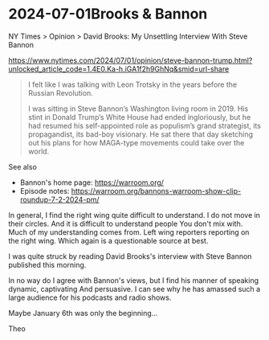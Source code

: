 # 2024-07-01Brooks & Bannon


NY Times > Opinion > David Brooks: My Unsettling Interview With Steve Bannon

https://www.nytimes.com/2024/07/01/opinion/steve-bannon-trump.html?unlocked_article_code=1.4E0.Ka-h.iGA1f2h9GhNq&smid=url-share

>I felt like I was talking with Leon Trotsky in the years before the Russian Revolution.
>
>I was sitting in Steve Bannon’s Washington living room in 2019. His stint in Donald Trump’s White House had ended ingloriously, but he had resumed his self-appointed role as populism’s grand strategist, its propagandist, its bad-boy visionary. He sat there that day sketching out his plans for how MAGA-type movements could take over the world.

See also

* Bannon's home page: https://warroom.org/
* Episode notes: https://warroom.org/bannons-warroom-show-clip-roundup-7-2-2024-pm/

In general, I find the right wing quite difficult to understand. I do not move in their circles. And it is difficult to understand people You don't mix with. Much of my understanding comes from. Left wing reporters reporting on the right wing. Which again is a questionable source at best.

I was quite struck by reading David Brooks's interview with Steve Bannon published this morning.

In no way do I agree with Bannon's views, but I find his manner of speaking dynamic, captivating And persuasive. I can see why he has amassed such a large audience for his podcasts and radio shows.

Maybe January 6th was only the beginning...

Theo


